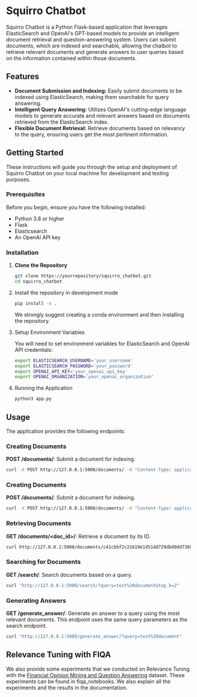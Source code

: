 # Squirro Chatbot

Squirro Chatbot is a Python Flask-based application that leverages ElasticSearch and OpenAI's GPT-based models to provide an intelligent document retrieval and question-answering system. Users can submit documents, which are indexed and searchable, allowing the chatbot to retrieve relevant documents and generate answers to user queries based on the information contained within those documents.

## Features

- **Document Submission and Indexing:** Easily submit documents to be indexed using ElasticSearch, making them searchable for query answering.
- **Intelligent Query Answering:** Utilizes OpenAI's cutting-edge language models to generate accurate and relevant answers based on documents retrieved from the ElasticSearch index.
- **Flexible Document Retrieval:** Retrieve documents based on relevancy to the query, ensuring users get the most pertinent information.

## Getting Started

These instructions will guide you through the setup and deployment of Squirro Chatbot on your local machine for development and testing purposes.

### Prerequisites

Before you begin, ensure you have the following installed:
- Python 3.8 or higher
- Flask
- Elasticsearch
- An OpenAI API key

### Installation

1. **Clone the Repository**

   ```sh
   git clone https://yourrepository/squirro_chatbot.git
   cd squirro_chatbot
   ```

2. Install the repository in development mode

    ```sh
   pip install -e .
   ```
    We strongly suggest creating a conda environment and then installing the repository.

3. Setup Environment Variables

    You will need to set environment variables for ElasticSearch and OpenAI API credentials:
    ```sh
    export ELASTICSEARCH_USERNAME='your_username'
    export ELASTICSEARCH_PASSWORD='your_password'
    export OPENAI_API_KEY='your_openai_api_key'
    export OPENAI_ORGANIZATION='your_openai_organization'
    ```

4. Running the Application

    ```sh
    python3 app.py
    ```

## Usage

The application provides the following endpoints:

### Creating Documents

**POST /documents/**: Submit a document for indexing.

  ```sh
  curl -X POST http://127.0.0.1:5000/documents/ -H "Content-Type: application/json" -d '{"text": "This is a test document"}'
  ```


### Creating Documents

**POST /documents/**: Submit a document for indexing.

  ```sh
  curl -X POST http://127.0.0.1:5000/documents/ -H "Content-Type: application/json" -d '{"text": "This is a test document"}'
  ```

  ### Retrieving Documents

**GET /documents/<doc_id>/**: Retrieve a document by its ID.

  ```sh
curl http://127.0.0.1:5000/documents/c41cbbf2c21619e1d51dd729dbd9dd73693672ac0e358bfcda467827ba41bdf7
  ```

  ### Searching for Documents

**GET /search/**: Search documents based on a query.

  ```sh
curl "http://127.0.0.1:5000/search/?query=test%20document&top_k=2"
  ```

### Generating Answers

**GET /generate_answer/**: Generate an answer to a query using the most relevant documents. This endpoint uses the same query parameters as the search endpoint.

  ```sh
  curl "http://127.0.0.1:5000/generate_answer/?query=test%20document"
  ```

## Relevance Tuning with FIQA

We also provide some experiments that we conducted on Relevance Tuning with the [Financial Opinion Mining and Question Answering](https://sites.google.com/view/fiqa/home) dataset. These experiments can be found in fiqa_notebooks. We also explain all the experiments and the results in the documentation.